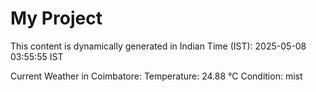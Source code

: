 # My Project

This content is dynamically generated in Indian Time (IST): 2025-05-08 03:55:55 IST


Current Weather in Coimbatore:
Temperature: 24.88 °C
Condition: mist
